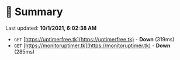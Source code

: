 # 📖 Summary
Last updated: **10/1/2021, 6:02:38 AM**

- `GET` [https://uptimerfree.tk](https://uptimerfree.tk) - **Down** (319ms)
- `GET` [https://monitoruptimer.tk](https://monitoruptimer.tk) - **Down** (285ms)
